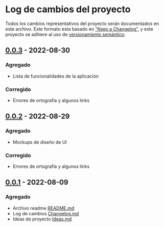 # Log de cambios del proyecto

Todos los cambios representativos del proyecto serán documentados en este archivo. Este formato esta basado en ["Keep a Changelog"](https://keepachangelog.com/en/1.0.0/), y este proyecto se adhiere al uso de [versionamiento semántico](https://semver.org/spec/v2.0.0.html).


## [0.0.3](https://github.com/11161518702/Proyecto-2023/tree/wjfatuan/v0.0.3) - 2022-08-30

### Agregado

- Lista de funcionalidades de la aplicación

### Corregido

- Errores de ortografía y algunos links


## [0.0.2](https://github.com/11161518702/Proyecto-2023/tree/wjfatuan/v0.0.2) - 2022-08-29

### Agregado

- Mockups de diseño de UI

### Corregido

- Errores de ortografía y algunos links


## [0.0.1](https://github.com/11161518702/Proyecto-2023/tree/wjfatuan/v.0.0.1) - 2022-08-09

### Agregado

- Archivo readme  [README.md](../README.md)
- Log de cambios [Changelog.md](Changelog.md)
- Ideas de proyecto [Ideas.md](Ideas.md)
